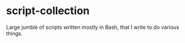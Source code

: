 script-collection
=================

Large jumble of scripts written mostly in Bash, that I write to do various things.